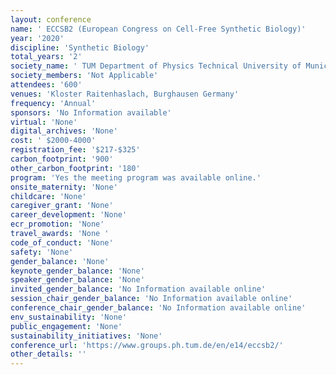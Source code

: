 ```yaml
---
layout: conference 
name: ' ECCSB2 (European Congress on Cell-Free Synthetic Biology)'
year: '2020'
discipline: 'Synthetic Biology'
total_years: '2'
society_name: ' TUM Department of Physics Technical University of Munich '
society_members: 'Not Applicable'
attendees: '600'
venues: 'Kloster Raitenhaslach, Burghausen Germany'
frequency: 'Annual'
sponsors: 'No Information available'
virtual: 'None'
digital_archives: 'None'
cost: ' $2000-4000'
registration_fee: '$217-$325'
carbon_footprint: '900'
other_carbon_footprint: '180'
program: 'Yes the meeting program was available online.'
onsite_maternity: 'None'
childcare: 'None'
caregiver_grant: 'None'
career_development: 'None'
ecr_promotion: 'None'
travel_awards: 'None '
code_of_conduct: 'None'
safety: 'None'
gender_balance: 'None'
keynote_gender_balance: 'None'
speaker_gender_balance: 'None'
invited_gender_balance: 'No Information available online'
session_chair_gender_balance: 'No Information available online'
conference_chair_gender_balance: 'No Information available online'
env_sustainability: 'None'
public_engagement: 'None'
sustainability_initiatives: 'None'
conference_url: 'https://www.groups.ph.tum.de/en/e14/eccsb2/'
other_details: ''
---
```

